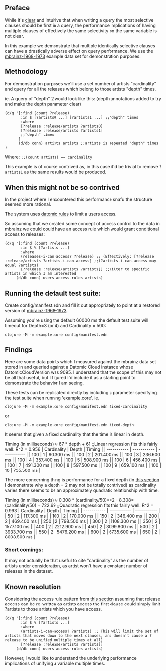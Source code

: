 ## Preface ##

While it's [clear](https://docs.datomic.com/cloud/best.html#most-selective-clauses-first) and intuitive that when writing a query the most selective clauses should be first in a query, the performance implications of having multiple clauses of effectively the same selectivity on the same variable is not clear.

In this example we demonstrate that multiple identically selective clauses can have a drastically adverse effect on query performance.
We use the [mbrainz-1968-1973](https://github.com/Datomic/mbrainz-importer) example data set for demonstration purposes.

## Methodology ##

For demonstration purposes we'll use a set number of artists "cardinality" and query for all the releases which belong to those artists "depth" times.


ie. A query of "depth" 2 would look like this: (depth annotations added to try and make the depth parameter clear)

```
(d/q '[:find (count ?release)
       :in $ [?artists0 ...] [?artists1 ...] ;;"depth" times
       :where
       [?release :release/artists ?artists0]
       [?release :release/artists ?artists1]
       ;;"depth" times
      ]
      (d/db conn) artists artists ;;artists is repeated "depth" times
)
```
Where:
`;;(count artists) == cardinality`

This example is of course contrived as, in this case it'd be trivial to remove `?artists1` as the same results would be produced.

## <a name="not-so-contrived"></a>When this might not be so contrived ##

In the project where I encountered this performance snafu the structure seemed more rational.

The system uses [datomic rules](https://docs.datomic.com/cloud/query/query-data-reference.html#rules) to limit a users access.

So assuming that we created some concept of access control to the data in mbrainz we could could have an access rule which would grant conditional access to releases:

```
(d/q '[:find (count ?release)
       :in $ % [?artists ...]
       :where
       (releases-i-can-access? ?release) ;; (Effectively: [?release :release/artists ?artists-i-can-access] ;;(?artists-i-can-access may equal ?artists)
       [?release :release/artists ?artists]] ;;Filter to specific artists in which I am interested
     (d/db conn) users-access-rules artists)
```

## Running the default test suite: ##
Create config/manifest.edn and fill it out appropriately to point at a restored version of [mbrainz-1968-1973](https://github.com/Datomic/mbrainz-importer).



Assuming you're using the default 60000 ms the default test suite will timeout for Depth=3 (or 4) and Cardinality = 500:
```
clojure -M -m example.core config/manifest.edn
```

## Findings ##
Here are some data points which I measured against the mbrainz data set stored in and queried against a Datomic Cloud instance whose DatomicCloudVersion was 9095.
I understand that the scope of this may not be all that useful, but I figured I'd include it as a starting point to demonstrate the behavior I am seeing.

These tests can be replicated directly by including a parameter specifying the test suite when running 'example.core'.
ie.
```
clojure -M -m example.core config/manifest.edn fixed-cardinality
```
or
```
clojure -M -m example.core config/manifest.edn fixed-depth
```


It seems that given a fixed cardinality that the time is linear in depth.

Timing (in milliseconds) ≈ 67 \* depth + 61 ;;Linear regression fits this fairly well: R^2 = 0.956
| Cardinality | Depth       | Timing      |
| ----------- | ----------- | ----------- |
| 100         | 1           | 90.300 ms   |
| 100         | 2           | 201.400 ms  |
| 100         | 3           | 236.600 ms  |
| 100         | 4           | 357.400 ms  |
| 100         | 5           | 508.900 ms  |
| 100         | 6           | 456.400 ms  |
| 100         | 7           | 491.300 ms  |
| 100         | 8           | 597.500 ms  |
| 100         | 9           | 659.100 ms  |
| 100         | 10          | 735.500 ms  |

The more concerning thing is performance for a fixed depth (in [this section](#not-so-contrived) I demonstrate why a depth = 2 may not be totally contrived) as cardinality varies there seems to be an approximately quadratic relationship with time.

Timing (in milliseconds) ≈ 0.308 \* (cardinality/50)\*\*2 - 8.308\*(cardinality/50) + 722.69 ;;Quadratic regression fits this fairly well: R^2 = 0.993
| Cardinality | Depth       | Timing      |
| ----------- | ----------- | ----------- |
|  50         | 2           | 117.300 ms  |
| 100         | 2           | 170.000 ms  |
| 150         | 2           | 346.400 ms  |
| 200         | 2           | 469.400 ms  |
| 250         | 2           | 798.500 ms  |
| 300         | 2           | 1108.300 ms |
| 350         | 2           | 1577.100 ms |
| 400         | 2           | 2212.900 ms |
| 450         | 2           | 3099.800 ms |
| 500         | 2           | 3933.700 ms |
| 550         | 2           | 5476.200 ms |
| 600         | 2           | 6735.600 ms |
| 650         | 2           | 8603.500 ms |

### Short comings: ###
It may not actually be that useful to cite "cardinality" as the number of artists under consideration, as artist won't have a constant number of releases in the dataset.

## Known resolution ##

Considering the access rule pattern from [this section](#not-so-contrived) assuming that release access can be re-written as artists access the first clause could simply limit ?artists to those artists which you have access.

```
(d/q '[:find (count ?release)
       :in $ % [?artists ...]
       :where
       (artists-i-can-access? ?artists) ;; This will limit the set of artists that moves down to the next clauses, and doesn't cause a ?release to be unified multiple times at all)
       [?release :release/artists ?artists]]
     (d/db conn) users-access-rules artists)
```

However, I would like to understand the underlying performance implications of unifying a variable multiple times.
